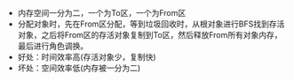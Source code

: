 - 内存空间一分为二，一个为To区，一个为From区
- 分配对象时，先在From区分配，等到垃圾回收时，从根对象进行BFS找到存活对象，之后将From区的存活对象复制到To区，然后释放From所有对象内存，最后进行角色调换。
- 好处：时间效率高(存活对象少，复制快)
- 坏处：空间效率低(内存被一分为二)